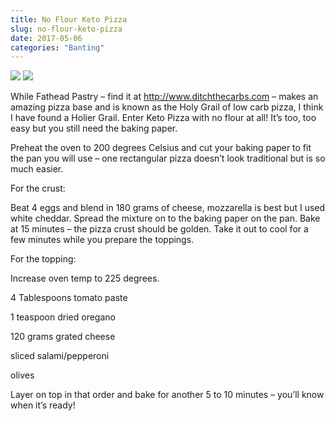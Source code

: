 ```yaml
---
title: No Flour Keto Pizza
slug: no-flour-keto-pizza
date: 2017-05-06
categories: "Banting"
---
```


<p><img src="http://res.cloudinary.com/dy6grlu8z/image/upload/v1558841667/fwsp0nt8maowrfrhbkhb.jpg"/> <img src="http://res.cloudinary.com/dy6grlu8z/image/upload/v1558841668/bs4w01nnieoxsldjmpjj.jpg"/></p>
<p>While Fathead Pastry – find it at <a href="http://www.ditchthecarbs.com" rel="nofollow">http://www.ditchthecarbs.com</a> – makes an amazing pizza base and is known as the Holy Grail of low carb pizza, I think I have found a Holier Grail. Enter Keto Pizza with no flour at all! It’s too, too easy but you still need the baking paper.</p>
<p>Preheat the oven to 200 degrees Celsius and cut your baking paper to fit the pan you will use – one rectangular pizza doesn’t look traditional but is so much easier.</p>
<p>For the crust:</p>
<p>Beat 4 eggs and blend in 180 grams of cheese, mozzarella is best but I used white cheddar. Spread the mixture on to the baking paper on the pan. Bake at 15 minutes – the pizza crust should be golden. Take it out to cool for a few minutes while you prepare the toppings.</p>
<p>For the topping:</p>
<p>Increase oven temp to 225 degrees.</p>
<p>4 Tablespoons tomato paste</p>
<p>1 teaspoon dried oregano</p>
<p>120 grams grated cheese</p>
<p>sliced salami/pepperoni</p>
<p>olives</p>
<p>Layer on top in that order and bake for another 5 to 10 minutes – you’ll know when it’s ready!</p>
<p> </p>
<p> </p>







